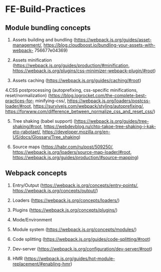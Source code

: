 # FE-Build-Practices
## Module bundling concepts

 1. Assets building and bundling (https://webpack.js.org/guides/asset-management/, https://blog.cloudboost.io/bundling-your-assets-with-webpack-  756677e04369)

 2. Assets minification (https://webpack.js.org/guides/production/#minification, https://webpack.js.org/plugins/css-minimizer-webpack-plugin/#root)

 3. Assets caching (https://webpack.js.org/guides/caching/#root)

 4.CSS postprocessing (autoprefixing, css-specific minifications, reset/normalization) (https://blog.logrocket.com/the-complete-best-practices-for-  minifying-css/, https://webpack.js.org/loaders/postcss-loader/#root, https://survivejs.com/webpack/styling/autoprefixing/,  https://forwww.com/difference_between_normalize_css_and_reset_css/)

 5. Tree shaking (babel support) (https://webpack.js.org/guides/tree-shaking/#root, https://webdevblog.ru/chto-takoe-tree-shaking-i-kak-eto-rabotaet/,  https://developer.mozilla.org/en-US/docs/Glossary/Tree_shaking)

 6. Source maps (https://habr.com/ru/post/509250/, https://webpack.js.org/loaders/source-map-loader/#root,          https://webpack.js.org/guides/production/#source-mapping)
 
## Webpack concepts

 1. Entry/Output (https://webpack.js.org/concepts/entry-points/, https://webpack.js.org/concepts/output/)

 2. Loaders (https://webpack.js.org/concepts/loaders/)

 3. Plugins (https://webpack.js.org/concepts/plugins/)

 4. Mode/Environment

 5. Module system (https://webpack.js.org/concepts/modules/)

 6. Code splitting (https://webpack.js.org/guides/code-splitting/#root)

 7. Dev-server (https://webpack.js.org/configuration/dev-server/#root)

 8. HMR (https://webpack.js.org/guides/hot-module-replacement/#enabling-hmr)
